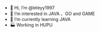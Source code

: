 - 👋 Hi, I’m @leleyy1997
- 👀 I’m interested in JAVA 、GO and GAME
- 🌱 I’m currently learning JAVA
- 🏭 Working in HUPU

<!---
leleyy1997/leleyy1997 is a ✨ special ✨ repository because its `README.md` (this file) appears on your GitHub profile.
You can click the Preview link to take a look at your changes.
--->

